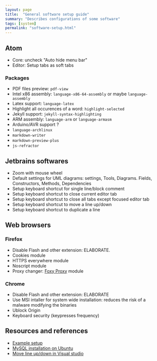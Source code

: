 ```yaml
---
layout: page
title:  "General software setup guide"
summary: "Describes configurations of some software"
tags: [system]
permalink: "software-setup.html"
---
```


## Atom
* Core: uncheck "Auto hide menu bar"
* Editor: Setup tabs as soft tabs

### Packages
* PDF files preview: `pdf-view`
* Intel x86 assembly: `language-x86-64-assembly` or maybe `language-assembly`
* Latex support: `language-latex`
* Highlight all occurences of a word: `highlight-selected`
* Jekyll support: `jekyll-syntax-highlighting`
* ARM assembly: `language-arm` or `language-armasm`
* Arduino/AVR support ?
* `language-archlinux`
* `markdown-writer`
* `markdown-preview-plus`
* `js-refractor`


## Jetbrains softwares  
* Zoom with mouse wheel
* Default settings for UML diagrams: settings, Tools, Diagrams. Fields, Constructors, Methods, Dependencies
* Setup keyboard shortcut for single line/block comment
* Setup keyboard shortcut to close current editor tab
* Setup keyboard shortcut to close all tabs except focused editor tab
* Setup keyboard shortcut to move a line up/down
* Setup keyboard shortcut to duplicate a line


## Web browsers
### Firefox
* Disable Flash and other extension: ELABORATE.
* Cookies module
* HTTPS everywhere module
* Noscript module
* Proxy changer: [Foxy Proxy](https://addons.mozilla.org/en-US/firefox/addon/foxyproxy-standard/) module


### Chrome
* Disable Flash and other extension: ELABORATE
* Use MSI intaller for system wide installation: reduces the risk of a malware modifying the binaries
* Ublock Origin
* Keyboard security (keypresses frequency)

## Resources and references
* [Example setup](http://jasonwryan.com/blog/2010/10/04/the-setup/)
* [MySQL installation on Ubuntu](https://www.digitalocean.com/community/tutorials/how-to-install-mysql-on-ubuntu-18-04)
* [Move line up/down in Visual studio](https://www.jflh.ca/2016-07-10-move-lines-up-and-down-in-visual-studio-code)